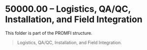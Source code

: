 # 50000.00 – Logistics, QA/QC, Installation, and Field Integration

This folder is part of the PROMFI structure.

> Logistics, QA/QC, Installation, and Field Integration.
